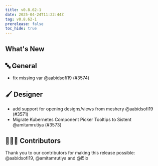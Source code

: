 ```yaml
---
title: v0.8.62-1
date: 2025-04-24T11:22:44Z
tag: v0.8.62-1
prerelease: false
toc_hide: true
---
```


## What's New
## 🔤 General
- fix missing var @aabidsofi19 (#3574)

## 🖌️ Designer

- add support for opening designs/views from meshery @aabidsofi19 (#3571)
- Migrate Kubernetes Component Picker Tooltips to Sistent  @amitamrutiya (#3573)

## 👨🏽‍💻 Contributors

Thank you to our contributors for making this release possible:
@aabidsofi19, @amitamrutiya and @l5io
